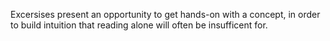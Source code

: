 Excersises present an opportunity to get hands-on with a concept,
  in order to build intuition that reading alone will often be insufficent for.
